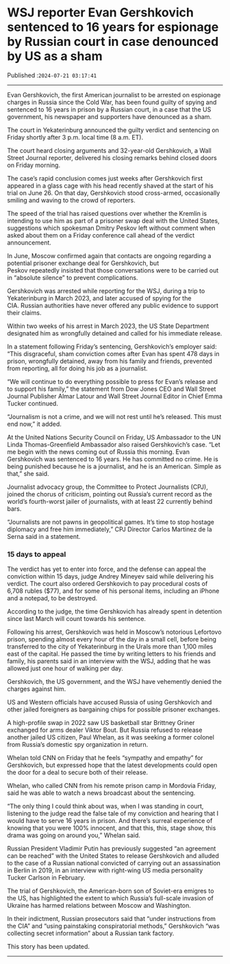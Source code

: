 # WSJ reporter Evan Gershkovich sentenced to 16 years for espionage by Russian court in case denounced by US as a sham

Published :`2024-07-21 03:17:41`

---

Evan Gershkovich, the first American journalist to be arrested on espionage charges in Russia since the Cold War, has been found guilty of spying and sentenced to 16 years in prison by a Russian court, in a case that the US government, his newspaper and supporters have denounced as a sham.

The court in Yekaterinburg announced the guilty verdict and sentencing on Friday shortly after 3 p.m. local time (8 a.m. ET).

The court heard closing arguments and 32-year-old Gershkovich, a Wall Street Journal reporter, delivered his closing remarks behind closed doors on Friday morning.

The case’s rapid conclusion comes just weeks after Gershkovich first appeared in a glass cage with his head recently shaved at the start of his trial on June 26. On that day, Gershkovich stood cross-armed, occasionally smiling and waving to the crowd of reporters.

The speed of the trial has raised questions over whether the Kremlin is intending to use him as part of a prisoner swap deal with the United States, suggestions which spokesman Dmitry Peskov left without comment when asked about them on a Friday conference call ahead of the verdict announcement.

In June, Moscow confirmed again that contacts are ongoing regarding a potential prisoner exchange deal for Gershkovich, but Peskov repeatedly insisted that those conversations were to be carried out in “absolute silence” to prevent complications.

Gershkovich was arrested while reporting for the WSJ, during a trip to Yekaterinburg in March 2023, and later accused of spying for the CIA. Russian authorities have never offered any public evidence to support their claims.

Within two weeks of his arrest in March 2023, the US State Department designated him as wrongfully detained and called for his immediate release.

In a statement following Friday’s sentencing, Gershkovich’s employer said: “This disgraceful, sham conviction comes after Evan has spent 478 days in prison, wrongfully detained, away from his family and friends, prevented from reporting, all for doing his job as a journalist.

“We will continue to do everything possible to press for Evan’s release and to support his family,” the statement from Dow Jones CEO and Wall Street Journal Publisher Almar Latour and Wall Street Journal Editor in Chief Emma Tucker continued.

“Journalism is not a crime, and we will not rest until he’s released. This must end now,” it added.

At the United Nations Security Council on Friday, US Ambassador to the UN Linda Thomas-Greenfield Ambassador also raised Gershkovich’s case. “Let me begin with the news coming out of Russia this morning. Evan Gershkovich was sentenced to 16 years. He has committed no crime. He is being punished because he is a journalist, and he is an American. Simple as that,” she said.

Journalist advocacy group, the Committee to Protect Journalists (CPJ), joined the chorus of criticism, pointing out Russia’s current record as the world’s fourth-worst jailer of journalists, with at least 22 currently behind bars.

“Journalists are not pawns in geopolitical games. It’s time to stop hostage diplomacy and free him immediately,” CPJ Director Carlos Martinez de la Serna said in a statement.

### 15 days to appeal

The verdict has yet to enter into force, and the defense can appeal the conviction within 15 days, judge Andrey Mineyev said while delivering his verdict. The court also ordered Gershkovich to pay procedural costs of 6,708 rubles ($77), and for some of his personal items, including an iPhone and a notepad, to be destroyed.

According to the judge, the time Gershkovich has already spent in detention since last March will count towards his sentence.

Following his arrest, Gershkovich was held in Moscow’s notorious Lefortovo prison, spending almost every hour of the day in a small cell, before being transferred to the city of Yekaterinburg in the Urals more than 1,100 miles east of the capital. He passed the time by writing letters to his friends and family, his parents said in an interview with the WSJ, adding that he was allowed just one hour of walking per day.

Gershkovich, the US government, and the WSJ have vehemently denied the charges against him.

US and Western officials have accused Russia of using Gershkovich and other jailed foreigners as bargaining chips for possible prisoner exchanges.

A high-profile swap in 2022 saw US basketball star Brittney Griner exchanged for arms dealer Viktor Bout. But Russia refused to release another jailed US citizen, Paul Whelan, as it was seeking a former colonel from Russia’s domestic spy organization in return.

Whelan told CNN on Friday that he feels “sympathy and empathy” for Gershkovich, but expressed hope that the latest developments could open the door for a deal to secure both of their release.

Whelan, who called CNN from his remote prison camp in Mordovia Friday, said he was able to watch a news broadcast about the sentencing.

“The only thing I could think about was, when I was standing in court, listening to the judge read the false tale of my conviction and hearing that I would have to serve 16 years in prison. And there’s surreal experience of knowing that you were 100% innocent, and that this, this, stage show, this drama was going on around you,” Whelan said.

Russian President Vladimir Putin has previously suggested “an agreement can be reached” with the United States to release Gershkovich and alluded to the case of a Russian national convicted of carrying out an assassination in Berlin in 2019, in an interview with right-wing US media personality Tucker Carlson in February.

The trial of Gershkovich, the American-born son of Soviet-era emigres to the US, has highlighted the extent to which Russia’s full-scale invasion of Ukraine has harmed relations between Moscow and Washington.

In their indictment, Russian prosecutors said that “under instructions from the CIA” and “using painstaking conspiratorial methods,” Gershkovich “was collecting secret information” about a Russian tank factory.

This story has been updated.

---

